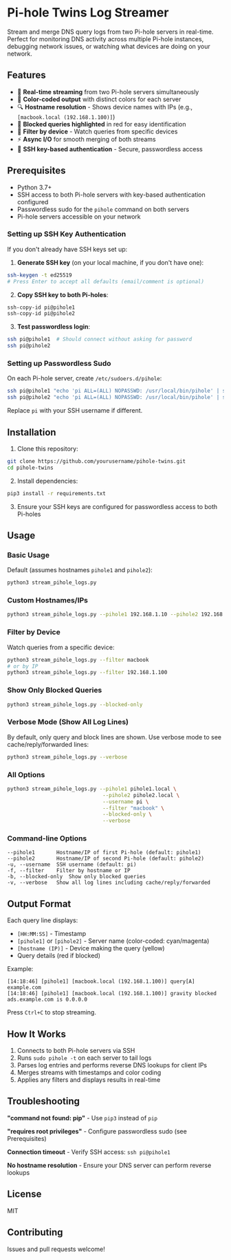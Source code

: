 # Pi-hole Twins Log Streamer

Stream and merge DNS query logs from two Pi-hole servers in real-time. Perfect for monitoring DNS activity across multiple Pi-hole instances, debugging network issues, or watching what devices are doing on your network.

## Features

- 🔄 **Real-time streaming** from two Pi-hole servers simultaneously
- 🎨 **Color-coded output** with distinct colors for each server
- 🔍 **Hostname resolution** - Shows device names with IPs (e.g., `[macbook.local (192.168.1.100)]`)
- 🚫 **Blocked queries highlighted** in red for easy identification
- 🔎 **Filter by device** - Watch queries from specific devices
- ⚡ **Async I/O** for smooth merging of both streams
- 🔐 **SSH key-based authentication** - Secure, passwordless access

## Prerequisites

- Python 3.7+
- SSH access to both Pi-hole servers with key-based authentication configured
- Passwordless sudo for the `pihole` command on both servers
- Pi-hole servers accessible on your network

### Setting up SSH Key Authentication

If you don't already have SSH keys set up:

1. **Generate SSH key** (on your local machine, if you don't have one):
```bash
ssh-keygen -t ed25519
# Press Enter to accept all defaults (email/comment is optional)
```

2. **Copy SSH key to both Pi-holes**:
```bash
ssh-copy-id pi@pihole1
ssh-copy-id pi@pihole2
```

3. **Test passwordless login**:
```bash
ssh pi@pihole1  # Should connect without asking for password
ssh pi@pihole2
```

### Setting up Passwordless Sudo

On each Pi-hole server, create `/etc/sudoers.d/pihole`:
```bash
ssh pi@pihole1 "echo 'pi ALL=(ALL) NOPASSWD: /usr/local/bin/pihole' | sudo tee /etc/sudoers.d/pihole"
ssh pi@pihole2 "echo 'pi ALL=(ALL) NOPASSWD: /usr/local/bin/pihole' | sudo tee /etc/sudoers.d/pihole"
```

Replace `pi` with your SSH username if different.

## Installation

1. Clone this repository:
```bash
git clone https://github.com/yourusername/pihole-twins.git
cd pihole-twins
```

2. Install dependencies:
```bash
pip3 install -r requirements.txt
```

3. Ensure your SSH keys are configured for passwordless access to both Pi-holes

## Usage

### Basic Usage

Default (assumes hostnames `pihole1` and `pihole2`):
```bash
python3 stream_pihole_logs.py
```

### Custom Hostnames/IPs

```bash
python3 stream_pihole_logs.py --pihole1 192.168.1.10 --pihole2 192.168.1.11
```

### Filter by Device

Watch queries from a specific device:
```bash
python3 stream_pihole_logs.py --filter macbook
# or by IP
python3 stream_pihole_logs.py --filter 192.168.1.100
```

### Show Only Blocked Queries

```bash
python3 stream_pihole_logs.py --blocked-only
```

### Verbose Mode (Show All Log Lines)

By default, only query and block lines are shown. Use verbose mode to see cache/reply/forwarded lines:
```bash
python3 stream_pihole_logs.py --verbose
```

### All Options

```bash
python3 stream_pihole_logs.py --pihole1 pihole1.local \
                               --pihole2 pihole2.local \
                               --username pi \
                               --filter "macbook" \
                               --blocked-only \
                               --verbose
```

### Command-line Options

```
--pihole1       Hostname/IP of first Pi-hole (default: pihole1)
--pihole2       Hostname/IP of second Pi-hole (default: pihole2)
-u, --username  SSH username (default: pi)
-f, --filter    Filter by hostname or IP
-b, --blocked-only  Show only blocked queries
-v, --verbose   Show all log lines including cache/reply/forwarded
```

## Output Format

Each query line displays:
- `[HH:MM:SS]` - Timestamp
- `[pihole1]` or `[pihole2]` - Server name (color-coded: cyan/magenta)
- `[hostname (IP)]` - Device making the query (yellow)
- Query details (red if blocked)

Example:
```
[14:18:46] [pihole1] [macbook.local (192.168.1.100)] query[A] example.com
[14:18:46] [pihole1] [macbook.local (192.168.1.100)] gravity blocked ads.example.com is 0.0.0.0
```

Press `Ctrl+C` to stop streaming.

## How It Works

1. Connects to both Pi-hole servers via SSH
2. Runs `sudo pihole -t` on each server to tail logs
3. Parses log entries and performs reverse DNS lookups for client IPs
4. Merges streams with timestamps and color coding
5. Applies any filters and displays results in real-time

## Troubleshooting

**"command not found: pip"** - Use `pip3` instead of `pip`

**"requires root privileges"** - Configure passwordless sudo (see Prerequisites)

**Connection timeout** - Verify SSH access: `ssh pi@pihole1`

**No hostname resolution** - Ensure your DNS server can perform reverse lookups

## License

MIT

## Contributing

Issues and pull requests welcome!
